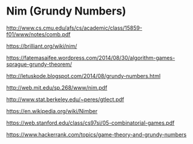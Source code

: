 Nim (Grundy Numbers)
===

http://www.cs.cmu.edu/afs/cs/academic/class/15859-f01/www/notes/comb.pdf

https://brilliant.org/wiki/nim/

https://fatemasaifee.wordpress.com/2014/08/30/algorithm-games-sprague-grundy-theorem/

http://letuskode.blogspot.com/2014/08/grundy-numbers.html

http://web.mit.edu/sp.268/www/nim.pdf

http://www.stat.berkeley.edu/~peres/gtlect.pdf


https://en.wikipedia.org/wiki/Nimber

https://web.stanford.edu/class/cs97si/05-combinatorial-games.pdf

https://www.hackerrank.com/topics/game-theory-and-grundy-numbers
